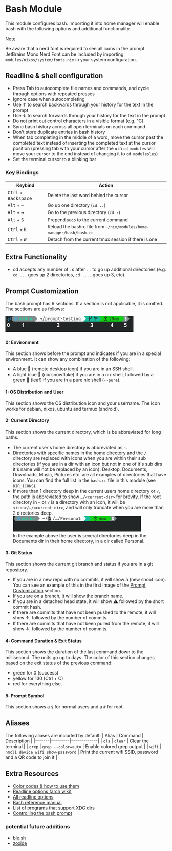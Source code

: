 # Bash Module
This module configures bash. Importing it into home manager will enable bash with the following options and additional functionality.

> [!Note]
> Be aware that a nerd font is required to see all icons in the prompt. JetBrains Mono Nerd Font can be included by importing `modules/nixos/system/fonts.nix` in your system configuration.

## Readline & shell configuration
- Press Tab to autocomplete file names and commands, and cycle through options with repeated presses
- Ignore case when autocompleting
- Use ↑ to search backwards through your history for the text in the prompt
- Use ↓ to search forwards through your history for the text in the prompt
- Do not print out control characters in a visible format (e.g. ^C)
- Sync bash history across all open terminals on each command
- Don't store duplicate entries in bash history
- When tab completing in the middle of a word, move the cursor past the completed text instead of inserting the completed text at the cursor position (pressing tab with your cursor after the `u` in `cd modules` will move your cursor to the end instead of changing it to `cd modulesles`)
- Set the terminal cursor to a blinking bar

### Key Bindings

| Keybind | Action |
|---------|--------|
| <kbd>Ctrl</kbd> + <kbd>Backspace</kbd> | Delete the last word behind the cursor |
| <kbd>Alt</kbd> + <kbd>←</kbd> | Go up one directory (`cd ..`) |
| <kbd>Alt</kbd> + <kbd>→</kbd> | Go to the previous directory (`cd -`) |
| <kbd>Alt</kbd> + <kbd>S</kbd> | Prepend `sudo` to the current command |
| <kbd>Ctrl</kbd> + <kbd>R</kbd> | Reload the bashrc file from `~/nix/modules/home-manager/bash/bash.rc` |
| <kbd>Ctrl</kbd> + <kbd>W</kbd> | Detach from the current tmux session if there is one |

## Extra Functionality
- cd accepts any number of `.`s after `..` to go up additional directories (e.g. `cd ...` goes up 2 directories, `cd ....` goes up 3, etc).

## Prompt Customization
The bash prompt has 6 sections. If a section is not applicable, it is omitted. The sections are as follows:

![prompt sections](../../../.assets/readme-images/bash-prompt-sections.png)

#### 0: Environment
This section shows before the prompt and indicates if you are in a special environment. It can show any combination of the following:
- A blue 󰢹 (remote desktop icon) if you are in an SSH shell.
- A light blue  (nix snowflake) if you are in a nix shell, followed by a green 󰌪 (leaf) if you are in a pure nix shell (`--pure`).

#### 1: OS Distribution and User
This section shows the OS distribution icon and your username. The icon works for debian, nixos, ubuntu and termux (android).

#### 2: Current Directory
This section shows the current directory, which is be abbreviated for long paths.


- The current user's home directory is abbreviated as `~`.
- Directories with specific names in the home directory and the `/` directory are replaced with icons when you are within their sub directories (if you are in a dir with an icon but not in one of it's sub dirs it's name will not be replaced by an icon). Desktop, Documents, Downloads, Music, Pictures etc. are all examples of directories that have icons. You can find the full list in the `bash.rc` file in this module (see `DIR_ICONS`).
- If more than 1 directory deep in the current users home directory or `/`, the path is abbreviated to show `…/<current-dir>` for brevity. If the root directory in `~` or `/` is a directory with an icon, it will be `<icon>/…/<current-dir>`, and will only truncate when you are more than 2 directories deep.<br>
	![prompt sections](../../../.assets/readme-images/bash-prompt-dir.png)<br>
	In the example above the user is several directories deep in the Documents dir in their home directory, in a dir called Personal.

#### 3: Git Status
This section shows the current git branch and status if you are in a git repository.
- If you are in a new repo with no commits, it will show  (new shoot icon). You can see an example of this in the first image of the [Prompt Customization](#prompt-customization) section.
- If you are on a branch, it will show the branch name.
- If you are in a detached head state, it will show ⚠️ followed by the short commit hash.
- If there are commits that have not been pushed to the remote, it will show ↑, followed by the number of commits.
- If there are commits that have not been pulled from the remote, it will show ↓, followed by the number of commits.

#### 4: Command Duration & Exit Status
This section shows the duration of the last command down to the millisecond. The units go up to days. The color of this section changes based on the exit status of the previous command:
- green for 0 (success)
- yellow for 130 (Ctrl + C)
- red for everything else.

#### 5: Prompt Symbol
This section shows a `$` for normal users and a `#` for root.

## Aliases
The following aliases are included by default:
| Alias | Command | Description |
|-------|---------|-------------|
| `cls` | `clear` | Clear the terminal |
| `grep` | `grep --color=auto` | Enable colored grep output |
| `wifi` | `nmcli device wifi show-password` | Print the current wifi SSID, password and a QR code to join it |

## Extra Resources
- [Color codes & how to use them](https://en.wikipedia.org/wiki/ANSI_escape_code#Colors)
- [Readline options (arch wiki)](https://wiki.archlinux.org/title/Readline)
- [All readline options](https://www.gnu.org/software/bash/manual/html_node/Bindable-Readline-Commands.html)
- [Bash reference manual](https://www.gnu.org/savannah-checkouts/gnu/bash/manual/bash.html#Bash-Variables)
- [List of programs that support XDG dirs](https://wiki.archlinux.org/title/XDG_Base_Directory)
- [Controlling the bash prompt](https://www.gnu.org/software/bash/manual/html_node/Controlling-the-Prompt.html)

### potential future additions
- [ble.sh](https://github.com/akinomyoga/ble.sh)
- [zoxide](https://github.com/ajeetdsouza/zoxide)